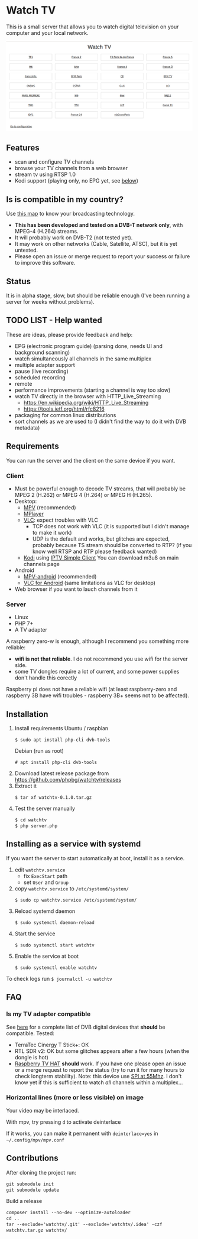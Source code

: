# Watch TV
This is a small server that allows you to watch digital television on your computer and your local network.

![](screenshot.png)

## Features
* scan and configure TV channels
* browse your TV channels from a web browser
* stream tv using RTSP 1.0
* Kodi support (playing only, no EPG yet, see [below](#kodi))

## Is is compatible in my country?
Use [this map](https://fr.wikipedia.org/wiki/DVB-T#/media/File:Digital_terrestrial_television_standards.svg) to know your broadcasting technology.
* **This has been developed and tested on a DVB-T network only**, with MPEG-4 (H.264) streams.
* It will probably work on DVB-T2 (not tested yet).
* It may work on other networks (Cable, Satellite, ATSC), but it is yet untested.
* Please open an issue or merge request to report your success or failure to improve this software. 

## Status
It is in alpha stage, slow, but should be reliable enough (I've been running a server for weeks without problems).

## TODO LIST - Help wanted
These are ideas, please provide feedback and help:
* EPG (electronic program guide) (parsing done, needs UI and background scanning)
* watch simultaneously all channels in the same multiplex
* multiple adapter support
* pause (live recording)
* scheduled recording
* remote
* performance improvements (starting a channel is way too slow)
* watch TV directly in the browser with HTTP_Live_Streaming
  * https://en.wikipedia.org/wiki/HTTP_Live_Streaming
  * https://tools.ietf.org/html/rfc8216
* packaging for common linux distributions
* sort channels as we are used to (I didn't find the way to do it with DVB metadata)

## Requirements
You can run the server and the client on the same device if you want.

### Client
* Must be powerful enough to decode TV streams, that will probably be MPEG 2 (H.262) or MPEG 4 (H.264) or MPEG H (H.265).
* Desktop:
  * [MPV](https://mpv.io/) (recommended)
  * [MPlayer](http://www.mplayerhq.hu)
  * [VLC](https://www.videolan.org/vlc): expect troubles with VLC
    * TCP does not work with VLC (it is supported but I didn't manage to make it work)
    * UDP is the default and works, but glitches are expected, probably because TS stream should be converted to RTP? (if you know well RTSP and RTP please feedback wanted)
  * <a name="kodi"></a>[Kodi](https://kodi.tv/) using [IPTV Simple Client](https://kodi.wiki/view/Add-on:IPTV_Simple_Client) You can download m3u8 on main channels page
* Android
  * [MPV-android](https://play.google.com/store/apps/details?id=is.xyz.mpv) (recommended)
  * [VLC for Android](https://play.google.com/store/apps/details?id=org.videolan.vlc) (same limitations as VLC for desktop)
* Web browser if you want to lauch channels from it

### Server
* Linux
* PHP 7+
* A TV adapter

A raspberry zero-w is enough, although I recommend you something more reliable:
* **wifi is not that reliable**. I do not recommend you use wifi for the server side.
* some TV dongles require a lot of current, and some power supplies don't handle this corectly

Raspberry pi does not have a reliable wifi (at least raspberry-zero and raspberry 3B have wifi troubles - raspberry 3B+ seems not to be affected).

## Installation

1. Install requirements
    Ubuntu / raspbian
    ```shell
    $ sudo apt install php-cli dvb-tools
    ```
    Debian (run as root)
    ```shell
    # apt install php-cli dvb-tools
    ```
2. Download latest release package from https://github.com/phpbg/watchtv/releases
3. Extract it
    ```shell
    $ tar xf watchtv-0.1.0.tar.gz
    ```
3. Test the server manually
    ```shell
    $ cd watchtv
    $ php server.php
    ```

## Installing as a service with systemd
If you want the server to start automatically at boot, install it as a service.
1. edit `watchtv.service`
    * fix `ExecStart` path
    * set `User` and `Group`
2. copy `watchtv.service` to `/etc/systemd/system/`
    ```shell
    $ sudo cp watchtv.service /etc/systemd/system/
    ```
3. Reload systemd daemon
    ```shell
    $ sudo systemctl daemon-reload
    ```
4. Start the service
    ```shell
    $ sudo systemctl start watchtv
    ```
5. Enable the service at boot
    ```shell
    $ sudo systemctl enable watchtv
    ```
To check logs run `$ journalctl -u watchtv`
   
## FAQ
### Is my TV adapter compatible
See [here](https://www.linuxtv.org/wiki/index.php/Hardware_device_information) for a complete list of DVB digital devices that **should** be compatible.
Tested:
  * TerraTec Cinergy T Stick+: OK
  * RTL SDR v2: OK but some glitches appears after a few hours (when the dongle is hot)
  * [Raspberry TV HAT](https://www.raspberrypi.org/blog/raspberry-pi-tv-hat/) **should** work. If you have one please open an issue or a merge request to report the status (try to run it for many hours to check longterm stability). Note: this device use [SPI at 55Mhz](https://patchwork.kernel.org/patch/10003465/#21035387). I don't know yet if this is sufficient to watch *all* channels within a multiplex...
  
### Horizontal lines (more or less visible) on image
Your video may be interlaced.

With mpv, try pressing `d` to activate deinterlace

If it works, you can make it permanent with `deinterlace=yes` in `~/.config/mpv/mpv.conf`

## Contributions
After cloning the project run:

    git submodule init
    git submodule update

Build a release

    composer install --no-dev --optimize-autoloader
    cd ..
    tar --exclude='watchtv/.git' --exclude='watchtv/.idea' -czf watchtv.tar.gz watchtv/